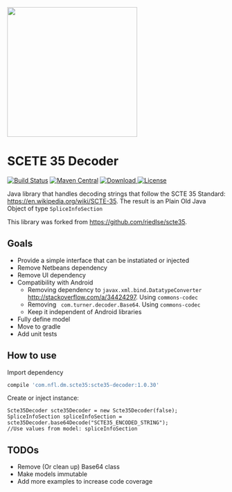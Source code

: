 <img src="http://static.nfl.com/static/content/public/static/img/logos/nfl-engineering-light.svg" width="300" />

# SCETE 35 Decoder

[![Build Status](https://travis-ci.org/nfl/scte35decoder.svg?branch=master)](https://travis-ci.org/nfl/scte35decoder) [![Maven Central](https://maven-badges.herokuapp.com/maven-central/com.nfl.scte35decoder/scte35decoder/badge.svg)](https://maven-badges.herokuapp.com/maven-central/com.nfl.scte35decoder/scte35decoder) [ ![Download](https://api.bintray.com/packages/nfl/maven/scte35decoder/images/download.svg) ](https://bintray.com/nfl/maven/scte35decoder/_latestVersion) [![License](https://img.shields.io/github/license/mashape/apistatus.svg)](https://github.com/nfl/scte35decoder/blob/master/LICENSE)

Java library that handles decoding strings that follow the SCTE 35 Standard: https://en.wikipedia.org/wiki/SCTE-35. The result is an Plain Old Java Object of type `SpliceInfoSection`

This library was forked from https://github.com/riedlse/scte35. 

## Goals
* Provide a simple interface that can be instatiated or injected
* Remove Netbeans dependency 
* Remove UI dependency
* Compatibility with Android
  * Removing dependency to `javax.xml.bind.DatatypeConverter` http://stackoverflow.com/a/34424297. Using `commons-codec`
  * Removing  ` com.turner.decoder.Base64`. Using `commons-codec`
  * Keep it independent of Android libraries
* Fully define model
* Move to gradle
* Add unit tests

## How to use

Import dependency
```gradle
compile 'com.nfl.dm.scte35:scte35-decoder:1.0.30'
```

Create or inject instance: 
```
Scte35Decoder scte35Decoder = new Scte35Decoder(false);
SpliceInfoSection spliceInfoSection = scte35Decoder.base64Decode("SCTE35_ENCODED_STRING");
//Use values from model: spliceInfoSection
```

## TODOs
* Remove (Or clean up) Base64 class
* Make models immutable
* Add more examples to increase code coverage